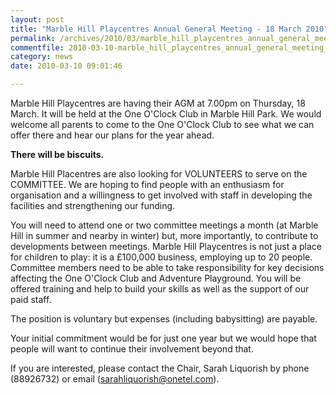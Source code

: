 ```yaml
---
layout: post
title: "Marble Hill Playcentres Annual General Meeting - 18 March 2010"
permalink: /archives/2010/03/marble_hill_playcentres_annual_general_meeting_18.html
commentfile: 2010-03-10-marble_hill_playcentres_annual_general_meeting_18
category: news
date: 2010-03-10 09:01:46

---
```


Marble Hill Playcentres are having their AGM at 7.00pm on Thursday, 18 March. It will be held at the One O'Clock Club in Marble Hill Park. We would welcome all parents to come to the One O'Clock Club to see what we can offer there and hear our plans for the year ahead.

**There will be biscuits.**

Marble Hill Placentres are also looking for VOLUNTEERS to serve on the COMMITTEE. We are hoping to find people with an enthusiasm for organisation and a willingness to get involved with staff in developing the facilities and strengthening our funding.

You will need to attend one or two committee meetings a month (at Marble Hill in summer and nearby in winter) but, more importantly, to contribute to developments between meetings. Marble Hill Playcentres is not just a place for children to play: it is a £100,000 business, employing up to 20 people. Committee members need to be able to take responsibility for key decisions affecting the One O'Clock Club and Adventure Playground. You will be offered training and help to build your skills as well as the support of our paid staff.

The position is voluntary but expenses (including babysitting) are payable.

Your initial commitment would be for just one year but we would hope that people will want to continue their involvement beyond that.

If you are interested, please contact the Chair, Sarah Liquorish by phone (88926732) or email ([sarahliquorish@onetel.com](mailto:sarahliquorish@onetel.com)).
